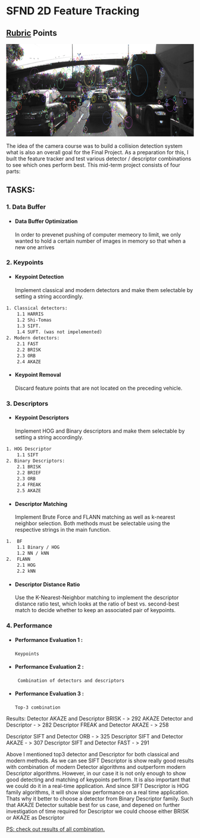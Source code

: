 # SFND 2D Feature Tracking
## [Rubric](https://review.udacity.com/#!/rubrics/2549/view) Points
<img src="images/keypoints.png" width="820" height="248" />

The idea of the camera course was to build a collision detection system what is also an overall goal for the Final Project. As a preparation for this, I buılt the feature tracker and test various detector / descriptor combinations to see which ones perform best. This mid-term project consists of four parts:

## TASKS:
### 1. Data Buffer
-	####	 Data Buffer Optimization
   	In order to prevenet pushing of computer memeory to limit, we only wanted to hold a certain number of images in memory so that when a new one arrives


### 2. Keypoints

-	####	Keypoint Detection
	Implement classical and modern detectors and make them selectable by setting a string accordingly.
```
1. Classical detectors:
	1.1	HARRIS 
	1.2	Shi-Tomas
	1.3	SIFT.
	1.4	SUFT. (was not impelemented)
2. Modern detectors:
	2.1	FAST
	2.2	BRISK
	2.3	ORB
	2.4	AKAZE
```
-	#### Keypoint Removal
	Discard feature points that are not located on the preceding vehicle.
 
### 3. Descriptors 
-	####  Keypoint Descriptors
	Implement HOG and Binary descriptors and make them selectable by setting a string accordingly.
```
1. HOG Descriptor
	1.1	SIFT
2. Binary Descriptors:
	2.1	BRISK 
	2.2	BRIEF 
	2.3	ORB 
	2.4	FREAK 
	2.5	AKAZE
```
    
-	####  Descriptor Matching
	Implement Brute Force and FLANN matching as well as k-nearest neighbor selection. 
	Both methods must be selectable using the respective strings in the main function.
```
1.	BF     
	1.1	Binary / HOG 
	1.2	NN / kNN
2.	FLANN 
	2.1	HOG
	2.2	kNN
```

-	####  Descriptor Distance Ratio
	Use the K-Nearest-Neighbor matching to implement the descriptor distance ratio test, which looks at the ratio of best vs. 
	second-best match to decide whether to keep an associated pair of keypoints.

### 4. Performance
-	#### Performance Evaluation 1 : 
	```Keypoints```
    
-	#### Performance Evaluation 2 :
	``` Combination of detectors and descriptors```

-	#### Performance Evaluation 3 : 
	```Top-3 combination ```

Results: 
Detector AKAZE and Descriptor BRISK - > 292 
AKAZE Detector and Descriptor       - > 282
Descriptor FREAK and Detector AKAZE - > 258


Descriptor SIFT and Detector ORB    - > 325
Descriptor SIFT and Detector AKAZE  - > 307
Descriptor SIFT and Detector FAST   - > 291

Above I mentioned top3 detector and Descriptor for both classical and modern methods.
As we can see SIFT Descriptor is show really good results with combination of modern Detector
algorithms and outperform modern Descriptor algorithms. However, in our case 
it is not only enough to show good detecting and matching of keypoints perform.
It is also important that we could do it in a real-time application. 
And since SIFT Descriptor is HOG family algorithms, it will show slow performance on 
a real time application. Thats why it better to choose a detector from Binary Descriptor family.
Such that AKAZE Detector suitable best for us case, and depened on further investigation 
of time required for Descriptor we could choose either BRISK or AKAZE as Descriptor


[PS: check out results of all combination.](https://github.com/adamanov/SFND_2D_Feature_Tracking/blob/master/results)
